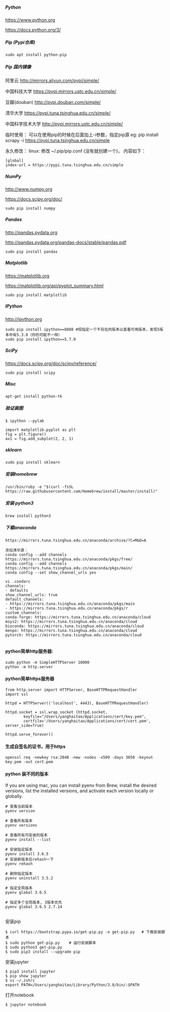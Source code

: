 ##### Python

https://www.python.org

https://docs.python.org/3/ 

##### Pip (Pypi仓库)
```
sudo apt install python-pip
```

##### Pip 国内镜像

阿里云 http://mirrors.aliyun.com/pypi/simple/

中国科技大学 https://pypi.mirrors.ustc.edu.cn/simple/

豆瓣(douban) http://pypi.douban.com/simple/

清华大学 https://pypi.tuna.tsinghua.edu.cn/simple/

中国科学技术大学 http://pypi.mirrors.ustc.edu.cn/simple/


临时使用： 
可以在使用pip的时候在后面加上-i参数，指定pip源 
eg: pip install scrapy -i https://pypi.tuna.tsinghua.edu.cn/simple

永久修改： 
linux: 
修改 ~/.pip/pip.conf (没有就创建一个)， 内容如下：

```
[global]
index-url = https://pypi.tuna.tsinghua.edu.cn/simple
```


##### NumPy
http://www.numpy.org

https://docs.scipy.org/doc/
```
sudo pip install numpy
```

##### Pandas

http://pandas.pydata.org

http://pandas.pydata.org/pandas-docs/stable/pandas.pdf

```
sudo pip install pandas
```

##### Matplotlib

https://matplotlib.org

https://matplotlib.org/api/pyplot_summary.html

```
sudo pip install matplotlib
```


##### IPython

http://ipython.org

```
sudo pip install ipython==8888 #现指定一个不存在的版本以查看可用版本，发现5版本中有5.3.0（你的可能不一样）
sudo pip install ipython==5.7.0
```


##### SciPy

https://docs.scipy.org/doc/scipy/reference/


```
sudo pip install scipy
```

##### Misc

```
apt-get install python-tk
```

##### 验证画图

```
$ ipython --pylab

import matplotlib.pyplot as plt
fig = plt.figure()
ax1 = fig.add_subplot(2, 2, 1)

```


##### sklearn

```
sudo pip install sklearn
```


##### 安装homebrew

```
/usr/bin/ruby -e "$(curl -fsSL https://raw.githubusercontent.com/Homebrew/install/master/install)"

```

##### 安装 python3

```
brew install python3

```


##### 下载anaconda

```
https://mirrors.tuna.tsinghua.edu.cn/anaconda/archive/?C=M&O=A

添加清华源：
conda config --add channels https://mirrors.tuna.tsinghua.edu.cn/anaconda/pkgs/free/
conda config --add channels https://mirrors.tuna.tsinghua.edu.cn/anaconda/pkgs/main/
conda config --set show_channel_urls yes

vi .condarc
channels:
- defaults
show_channel_urls: true
default_channels:
- https://mirrors.tuna.tsinghua.edu.cn/anaconda/pkgs/main
- https://mirrors.tuna.tsinghua.edu.cn/anaconda/pkgs/r
custom_channels:
conda-forge: https://mirrors.tuna.tsinghua.edu.cn/anaconda/cloud
msys2: https://mirrors.tuna.tsinghua.edu.cn/anaconda/cloud
bioconda: https://mirrors.tuna.tsinghua.edu.cn/anaconda/cloud
menpo: https://mirrors.tuna.tsinghua.edu.cn/anaconda/cloud
pytorch: https://mirrors.tuna.tsinghua.edu.cn/anaconda/cloud


```


#### python简单http服务器:

```
sudo python -m SimpleHTTPServer 10000
python -m http.server

```

#### python简单https服务器

```
from http.server import HTTPServer, BaseHTTPRequestHandler
import ssl

httpd = HTTPServer(('localhost', 4443), BaseHTTPRequestHandler)

httpd.socket = ssl.wrap_socket (httpd.socket, 
        keyfile="/Users/yanghaitao/Applications/cert/key.pem", 
        certfile='/Users/yanghaitao/Applications/cert/cert.pem', server_side=True)

httpd.serve_forever()

```

#### 生成自签名的证书，用于https

```
openssl req -newkey rsa:2048 -new -nodes -x509 -days 3650 -keyout key.pem -out cert.pem

```

#### python 装不同的版本
If you are using mac, you can install pyenv from Brew, install the desired versions, list the installed versions, and activate each version locally or globally.

```
# 查看当前版本
pyenv version

# 查看所有版本
pyenv versions

# 查看所有可安装的版本
pyenv install --list

# 安装指定版本
pyenv install 3.6.5
# 安装新版本后rehash一下
pyenv rehash

# 删除指定版本
pyenv uninstall 3.5.2

# 指定全局版本
pyenv global 3.6.5

# 指定多个全局版本, 3版本优先
pyenv global 3.6.5 2.7.14


```

安装pip

```
$ curl https://bootstrap.pypa.io/get-pip.py -o get-pip.py   # 下载安装脚本
$ sudo python get-pip.py    # 运行安装脚本
$ sudo python3 get-pip.py
$ sudo pip3 install --upgrade pip
```

安装jupyter

```
$ pip3 install jupyter
$ pip show jupyter
$ vi ~/.zshrc
export PATH=/Users/yanghaitao/Library/Python/3.8/bin/:$PATH
```

打开notebook

```
$ jupyter notebook

```